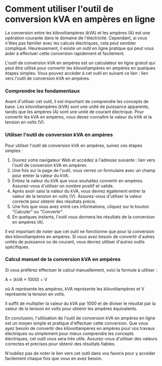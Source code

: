 Comment utiliser l'outil de conversion kVA en ampères en ligne
==============================================================

La conversion entre les kilovoltampères (kVA) et les ampères (A) est une opération courante dans le domaine de l'électricité. Cependant, si vous n'êtes pas familier avec les calculs électriques, cela peut sembler compliqué. Heureusement, il existe un outil en ligne pratique qui peut vous aider à effectuer cette conversion rapidement et facilement.

L'outil de conversion kVA en ampères est un calculateur en ligne gratuit qui peut être utilisé pour convertir les kilovoltampères en ampères en quelques étapes simples. Vous pouvez accéder à cet outil en suivant ce lien : lien vers l'outil de conversion kVA en ampères.

### Comprendre les fondamentaux

Avant d'utiliser cet outil, il est important de comprendre les concepts de base. Les kilovoltampères (kVA) sont une unité de puissance apparente, tandis que les ampères (A) sont une unité de courant électrique. Pour convertir les kVA en ampères, vous devez connaître la valeur du kVA et la tension en volts (V).

### Utiliser l'outil de conversion kVA en ampères

Pour utiliser l'outil de conversion kVA en ampères, suivez ces étapes simples :

1. Ouvrez votre navigateur Web et accédez à l'adresse suivante : lien vers l'outil de conversion kVA en ampères.
2. Une fois sur la page de l'outil, vous verrez un formulaire avec un champ pour entrer la valeur du kVA.
3. Entrez la valeur du kVA que vous souhaitez convertir en ampères. Assurez-vous d'utiliser un nombre positif et valide.
4. Après avoir saisi la valeur du kVA, vous devrez également entrer la valeur de la tension en volts (V). Assurez-vous d'utiliser la valeur correcte pour obtenir des résultats précis.
5. Une fois que vous avez entré ces informations, cliquez sur le bouton "Calculer" ou "Convertir".
6. En quelques instants, l'outil vous donnera les résultats de la conversion en ampères (A).

Il est important de noter que cet outil ne fonctionne que pour la conversion des kilovoltampères en ampères. Si vous avez besoin de convertir d'autres unités de puissance ou de courant, vous devrez utiliser d'autres outils spécifiques.

### Calcul manuel de la conversion kVA en ampères

Si vous préférez effectuer le calcul manuellement, voici la formule à utiliser :

A = (kVA × 1000) ÷ V

où A représente les ampères, kVA représente les kilovoltampères et V représente la tension en volts.

Il suffit de multiplier la valeur du kVA par 1000 et de diviser le résultat par la valeur de la tension en volts pour obtenir les ampères équivalents.

En conclusion, l'utilisation de l'outil de conversion kVA en ampères en ligne est un moyen simple et pratique d'effectuer cette conversion. Que vous ayez besoin de convertir des kilovoltampères en ampères pour vos travaux électriques ou simplement pour mieux comprendre les concepts électriques, cet outil vous sera très utile. Assurez-vous d'utiliser des valeurs correctes et précises pour obtenir des résultats fiables.

N'oubliez pas de noter le lien vers cet outil dans vos favoris pour y accéder facilement chaque fois que vous en avez besoin.